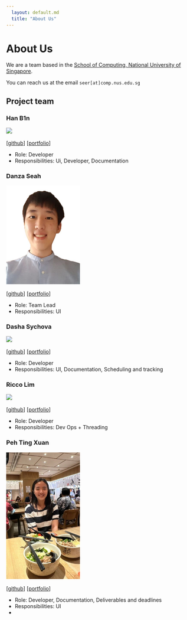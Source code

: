 ```yaml
---
  layout: default.md
  title: "About Us"
---
```


# About Us

We are a team based in the [School of Computing, National University of Singapore](http://www.comp.nus.edu.sg).

You can reach us at the email `seer[at]comp.nus.edu.sg`

## Project team

### Han B1n

<img src="images/hanb1n.png" width="200px">

[[github](https://github.com/HanB1n)]
[[portfolio](team/hanb1n.md)]

* Role: Developer
* Responsibilities: Ui, Developer, Documentation

### Danza Seah

<img src="images/danzaseah.png" width="200px">

[[github](http://github.com/DanzaSeah)]
[[portfolio](team/danzaseah.md)]

* Role: Team Lead
* Responsibilities: UI

### Dasha Sychova

<img src="images/dasha3412.png" width="200px">

[[github](http://github.com/dasha3412)]
[[portfolio](team/dasha3412.md)]

* Role: Developer
* Responsibilities: UI, Documentation, Scheduling and tracking

### Ricco Lim

<img src="images/riccoljy.png" width="200px">

[[github](http://github.com/riccoljy)]
[[portfolio](team/riccoljy.md)]

* Role: Developer
* Responsibilities: Dev Ops + Threading

### Peh Ting Xuan

<img src="images/tingxuanp.png" width="200px">

[[github](http://github.com/tingxuanp)]
[[portfolio](team/tingxuanp.md)]

* Role: Developer, Documentation, Deliverables and deadlines
* Responsibilities: UI
* 
